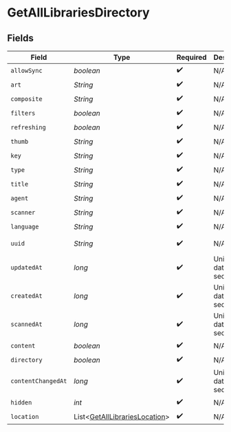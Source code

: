 # GetAllLibrariesDirectory


## Fields

| Field                                                                               | Type                                                                                | Required                                                                            | Description                                                                         | Example                                                                             |
| ----------------------------------------------------------------------------------- | ----------------------------------------------------------------------------------- | ----------------------------------------------------------------------------------- | ----------------------------------------------------------------------------------- | ----------------------------------------------------------------------------------- |
| `allowSync`                                                                         | *boolean*                                                                           | :heavy_check_mark:                                                                  | N/A                                                                                 | true                                                                                |
| `art`                                                                               | *String*                                                                            | :heavy_check_mark:                                                                  | N/A                                                                                 | /:/resources/movie-fanart.jpg                                                       |
| `composite`                                                                         | *String*                                                                            | :heavy_check_mark:                                                                  | N/A                                                                                 | /library/sections/1/composite/1705615584                                            |
| `filters`                                                                           | *boolean*                                                                           | :heavy_check_mark:                                                                  | N/A                                                                                 | true                                                                                |
| `refreshing`                                                                        | *boolean*                                                                           | :heavy_check_mark:                                                                  | N/A                                                                                 | false                                                                               |
| `thumb`                                                                             | *String*                                                                            | :heavy_check_mark:                                                                  | N/A                                                                                 | /:/resources/movie.png                                                              |
| `key`                                                                               | *String*                                                                            | :heavy_check_mark:                                                                  | N/A                                                                                 | 1                                                                                   |
| `type`                                                                              | *String*                                                                            | :heavy_check_mark:                                                                  | N/A                                                                                 | movie                                                                               |
| `title`                                                                             | *String*                                                                            | :heavy_check_mark:                                                                  | N/A                                                                                 | Movies                                                                              |
| `agent`                                                                             | *String*                                                                            | :heavy_check_mark:                                                                  | N/A                                                                                 | tv.plex.agents.movie                                                                |
| `scanner`                                                                           | *String*                                                                            | :heavy_check_mark:                                                                  | N/A                                                                                 | Plex Movie                                                                          |
| `language`                                                                          | *String*                                                                            | :heavy_check_mark:                                                                  | N/A                                                                                 | en-US                                                                               |
| `uuid`                                                                              | *String*                                                                            | :heavy_check_mark:                                                                  | N/A                                                                                 | 322a231a-b7f7-49f5-920f-14c61199cd30                                                |
| `updatedAt`                                                                         | *long*                                                                              | :heavy_check_mark:                                                                  | Unix epoch datetime in seconds                                                      | 1556281940                                                                          |
| `createdAt`                                                                         | *long*                                                                              | :heavy_check_mark:                                                                  | Unix epoch datetime in seconds                                                      | 1556281940                                                                          |
| `scannedAt`                                                                         | *long*                                                                              | :heavy_check_mark:                                                                  | Unix epoch datetime in seconds                                                      | 1556281940                                                                          |
| `content`                                                                           | *boolean*                                                                           | :heavy_check_mark:                                                                  | N/A                                                                                 | true                                                                                |
| `directory`                                                                         | *boolean*                                                                           | :heavy_check_mark:                                                                  | N/A                                                                                 | true                                                                                |
| `contentChangedAt`                                                                  | *long*                                                                              | :heavy_check_mark:                                                                  | Unix epoch datetime in seconds                                                      | 1556281940                                                                          |
| `hidden`                                                                            | *int*                                                                               | :heavy_check_mark:                                                                  | N/A                                                                                 | 0                                                                                   |
| `location`                                                                          | List<[GetAllLibrariesLocation](../../models/operations/GetAllLibrariesLocation.md)> | :heavy_check_mark:                                                                  | N/A                                                                                 |                                                                                     |